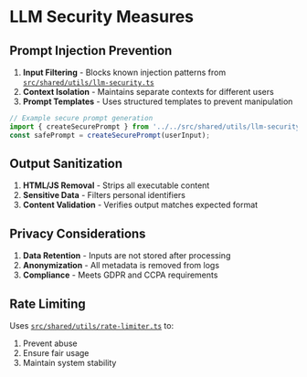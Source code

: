 # LLM Security Measures

## Prompt Injection Prevention

1. **Input Filtering** - Blocks known injection patterns from [`src/shared/utils/llm-security.ts`](src/shared/utils/llm-security.ts)
2. **Context Isolation** - Maintains separate contexts for different users
3. **Prompt Templates** - Uses structured templates to prevent manipulation

```typescript
// Example secure prompt generation
import { createSecurePrompt } from '../../src/shared/utils/llm-security';
const safePrompt = createSecurePrompt(userInput);
```

## Output Sanitization

1. **HTML/JS Removal** - Strips all executable content
2. **Sensitive Data** - Filters personal identifiers
3. **Content Validation** - Verifies output matches expected format

## Privacy Considerations

1. **Data Retention** - Inputs are not stored after processing
2. **Anonymization** - All metadata is removed from logs
3. **Compliance** - Meets GDPR and CCPA requirements

## Rate Limiting

Uses [`src/shared/utils/rate-limiter.ts`](src/shared/utils/rate-limiter.ts) to:
1. Prevent abuse
2. Ensure fair usage
3. Maintain system stability